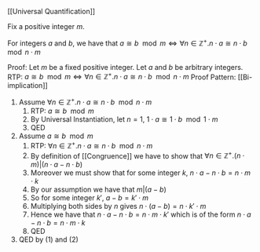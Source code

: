 [[Universal Quantification]]

Fix a positive integer $m$. 

For integers $a$ and $b$, we have that $a \cong b \mod {m} \iff \forall n \in \mathbb{Z^+}.n\cdot a \cong n \cdot b \mod{n \cdot m}$

Proof:
Let $m$ be a fixed positive integer.
Let $a$ and $b$ be arbitrary integers.
RTP: $a \cong b \mod {m} \iff \forall n \in \mathbb{Z^+}.n\cdot a \cong n \cdot b \mod{n \cdot m}$
Proof Pattern: [[Bi-implication]]
1. Assume $\forall n \in \mathbb{Z^+}.n\cdot a \cong n \cdot b \mod{n \cdot m}$
	1. RTP: $a \cong b \mod {m}$
	2. By Universal Instantiation, let $n=1$, $1 \cdot a \cong 1 \cdot b \mod{1 \cdot m}$
	3. QED
2. Assume $a \cong b \mod {m}$
	1. RTP: $\forall n \in \mathbb{Z^+}.n\cdot a \cong n \cdot b \mod{n \cdot m}$
	2. By definition of [[Congruence]] we have to show that $\forall n \in \mathbb{Z^+}.(n \cdot m)|(n \cdot a - n \cdot b)$
	3. Moreover we must show that for some integer $k$, $n \cdot a - n \cdot b = n \cdot m \cdot k$
	5. By our assumption we have that $m|(a-b)$
	6. So for some integer $k'$, $a-b = k' \cdot m$
	7. Multiplying both sides by $n$ gives $n \cdot (a-b) = n \cdot k' \cdot m$
	8. Hence we have that $n \cdot a - n \cdot b = n \cdot m \cdot k'$ which is of the form $n \cdot a - n \cdot b = n \cdot m \cdot k$
	9. QED
3. QED by (1) and (2)